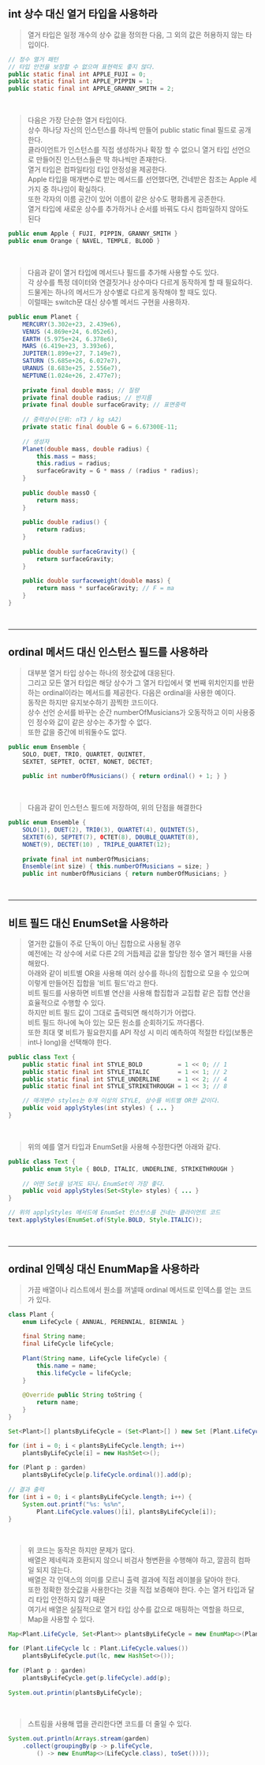 ## int 상수 대신 열거 타입을 사용하라

> 열거 타입은 일정 개수의 상수 값을 정의한 다음, 그 외의 값은 허용하지 않는 타입이다. <br>

```java
// 정수 열거 패턴
// 타입 안전을 보장할 수 없으며 표현력도 좋지 않다.
public static final int APPLE_FUJI = 0;
public static final int APPLE_PIPPIN = 1;
public static final int APPLE_GRANNY_SMITH = 2;
```

<br>

> 다음은 가장 단순한 열거 타입이다. <br>
> 상수 하나당 자신의 인스턴스를 하나씩 만들어 public static final 필드로 공개한다. <br>
> 클라이언트가 인스턴스를 직접 생성하거나 확장 할 수 없으니 열거 타입 선언으로 만들어진 인스턴스들은 딱 하나씩만 존재한다. <br>
> 열거 타입은 컴파일타임 타입 안정성을 제공한다. <br>
> Apple 타입을 매개변수로 받는 메서드를 선언했다면, 건네받은 참조는 Apple 세가지 중 하나임이 확실하다. <br>
> 또한 각자의 이름 공간이 있어 이름이 같은 상수도 평화롭게 공존한다. <br>
> 열거 타입에 새로운 상수를 추가하거나 순서를 바꿔도 다시 컴파일하지 않아도 된다

```java
public enum Apple { FUJI, PIPPIN, GRANNY_SMITH }
public enum Orange { NAVEL, TEMPLE, BLOOD }
```

<br>

> 다음과 같이 열거 타입에 메서드나 필드를 추가해 사용할 수도 있다. <br>
> 각 상수를 특정 데이터와 연결짓거나 상수마다 다르게 동작하게 할 때 필요하다.
> 드물게는 하나의 메서드가 상수별로 다르게 동작해야 할 때도 있다. <br>
> 이럴때는 switch문 대신 상수별 메서드 구현을 사용하자.

```java
public enum Planet { 
    MERCURY(3.302e+23, 2.439e6), 
    VENUS (4.869e+24, 6.052e6), 
    EARTH (5.975e+24, 6.378e6), 
    MARS (6.419e+23, 3.393e6), 
    JUPITER(1.899e+27, 7.149e7), 
    SATURN (5.685e+26, 6.027e7), 
    URANUS (8.683e+25, 2.556e7), 
    NEPTUNE(1.024e+26, 2.477e7);
    
    private final double mass; // 질량
    private final double radius; // 반지름
    private final double surfaceGravity; // 표면중력
    
    // 중력상수(단위: nT3 / kg sA2)
    private static final double G = 6.67300E-11;
    
    // 생성자
    Planet(double mass, double radius) {
        this.mass = mass;
        this.radius = radius;
        surfaceGravity = G * mass / (radius * radius);
    }
    
    public double massO { 
        return mass; 
    }
    
    public double radius() { 
        return radius; 
    }
    
    public double surfaceGravity() { 
        return surfaceGravity;
    }
    
    public double surfaceweight(double mass) { 
        return mass * surfaceGravity; // F = ma
    }
}
```

<br>
<hr>

## ordinal 메서드 대신 인스턴스 필드를 사용하라

> 대부분 열거 타입 상수는 하나의 정숫값에 대응된다. <br>
> 그리고 모든 열거 타입은 해당 상수가 그 열거 타입에서 몇 번째 위치인지를 반환하는 ordinal이라는 메서드를 제공한다.
> 다음은 ordinal을 사용한 예이다. <br>
> 동작은 하지만 유지보수하기 끔찍한 코드이다. <br>
> 상수 선언 순서를 바꾸는 순간 numberOfMusicians가 오동작하고 이미 사용중인 정수와 값이 같은 상수는 추가할 수 없다. <br>
> 또한 값을 중간에 비워둘수도 없다.

```java
public enum Ensemble {
    SOLO, DUET, TRIO, QUARTET, QUINTET,
    SEXTET, SEPTET, OCTET, NONET, DECTET;
    
    public int numberOfMusicians() { return ordinal() + 1; } }
```

<br>

> 다음과 같이 인스턴스 필드에 저장하여, 위의 단점을 해결한다

```java
public enum Ensemble {
    SOLO(1), DUET(2), TRI0(3), QUARTET(4), QUINTET(5),
    SEXTET(6), SEPTET(7), 0CTET(8), D0UBLE_QUARTET(8),
    NONET(9), DECTET(10) , TRIPLE_QUARTET(12);
    
    private final int numberOfMusicians;
    Ensemble(int size) { this.numberOfMusicians = size; }
    public int numberOfMusicians { return numberOfMusicians; }

```

<br>
<hr>

## 비트 필드 대신 EnumSet을 사용하라

> 열거한 값들이 주로 단독이 아닌 집합으로 사용될 경우 <br>
> 예전에는 각 상수에 서로 다른 2의 거듭제곱 값을 할당한 정수 열거 패턴을 사용해왔다. <br>
> 아래와 같이 비트별 OR을 사용해 여러 상수를 하나의 집합으로 모을 수 있으며 이렇게 만들어진 집합을 '비트 필드'라고 한다. <br>
> 비트 필드를 사용하면 비트별 연산을 사용해 합집합과 교집합 같은 집합 연산을 효율적으로 수행할 수 있다. <br>
> 하지만 비트 필드 값이 그대로 출력되면 해석하기가 어렵다. <br>
> 비트 필드 하나에 녹아 있는 모든 원소를 순회하기도 까다롭다. <br>
> 또한 최대 몇 비트가 필요한지를 API 작성 시 미리 예측하여 적절한 타입(보통은 int나 long)을 선택해야 한다.

```java
public class Text {
    public static final int STYLE_BOLD          = 1 << 0; // 1
    public static final int STYLE_ITALIC        = 1 << 1; // 2
    public static final int STYLE_UNDERLINE     = 1 << 2; // 4
    public static final int STYLE_STRIKETHROUGH = 1 << 3; // 8

    // 매개변수 styles는 0개 이상의 STYLE, 상수를 비트별 OR한 값이다.
    public void applyStyles(int styles) { ... } 
}
```

<br>

> 위의 예를 열거 타입과 EnumSet을 사용해 수정한다면 아래와 같다.

```java
public class Text {
    public enum Style { BOLD, ITALIC, UNDERLINE, STRIKETHROUGH }
    
    // 어떤 Set을 넘겨도 되나，EnumSet이 가장 좋다.
    public void applyStyles(Set<Style> styles) { ... } 
}
```

```java
// 위의 applyStyles 메서드에 EnumSet 인스턴스를 건네는 클라이언트 코드
text.applyStyles(EnumSet.of(Style.BOLD, Style.ITALIC));
```

<br>
<hr>

## ordinal 인덱싱 대신 EnumMap을 사용하라

> 가끔 배열이나 리스트에서 원소를 꺼낼때 ordinal 메서드로 인덱스를 얻는 코드가 있다.

```java
class Plant {
    enum LifeCycle { ANNUAL, PERENNIAL, BIENNIAL }
    
    final String name;
    final LifeCycle lifeCycle;
    
    Plant(String name, LifeCycle lifeCycle) { 
        this.name = name;
        this.lifeCycle = lifeCycle;
    }
    
    @Override public String toString { 
        return name;
    } 
}
```

```java
Set<Plant>[] plantsByLifeCycle = (Set<Plant>[] ) new Set [Plant.LifeCycle.values().length];

for (int i = 0; i < plantsByLifeCycle.length; i++)
    plantsByLifeCycle[i] = new HashSet<>();
    
for (Plant p : garden)
    plantsByLifeCycle[p.lifeCycle.ordinal()].add(p);
    
// 결과 출력
for (int i = 0; i < plantsByLifeCycle.length; i++) { 
    System.out.printf("%s: %s%n",
        Plant.LifeCycle.values()[i], plantsByLifeCycle[i]);
}
```

<br>

> 위 코드는 동작은 하지만 문제가 많다. <br>
> 배열은 제네릭과 호환되지 않으니 비검사 형변환을 수행해야 하고, 깔끔히 컴파일 되지 않는다. <br>
> 배열은 각 인덱스의 의미를 모르니 출력 결과에 직접 레이블을 달아야 한다. <br>
> 또한 정확한 정숫값을 사용한다는 것을 직접 보증해야 한다. 수는 열거 타입과 달리 타입 안전하지 않기 때문 <br>
> 여기서 배열은 실질적으로 열거 타입 상수를 값으로 매핑하는 역할을 하므로, Map을 사용할 수 있다.

```java
Map<Plant.LifeCycle, Set<Plant>> plantsByLifeCycle = new EnumMap<>(Plant.LifeCycle.class);

for (Plant.LifeCycle lc : Plant.LifeCycle.values()) 
    plantsByLifeCycle.put(lc, new HashSet<>());
    
for (Plant p : garden) 
    plantsByLifeCycle.get(p.lifeCycle).add(p);
    
System.out.printin(plantsByLifeCycle);
```

<br>

> 스트림을 사용해 맵을 관리한다면 코드를 더 줄일 수 있다.

```java
System.out.println(Arrays.stream(garden)
    .collect(groupingBy(p -> p.lifeCycle,
        () -> new EnumMap<>(LifeCycle.class), toSet())));
```














